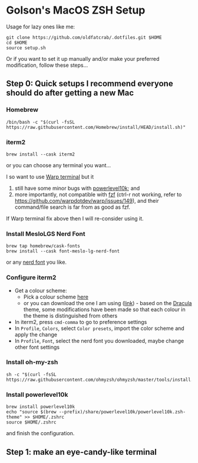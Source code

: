# Golson's MacOS ZSH Setup

Usage for lazy ones like me:
```
git clone https://github.com/oldfatcrab/.dotfiles.git $HOME
cd $HOME
source setup.sh
```

Or if you want to set it up manually and/or make your preferred modification, follow these steps...

## Step 0: Quick setups I recommend everyone should do after getting a new Mac

### Homebrew
```
/bin/bash -c "$(curl -fsSL https://raw.githubusercontent.com/Homebrew/install/HEAD/install.sh)"
```

### iterm2 
```
brew install --cask iterm2
```
or you can choose any terminal you want...

I so want to use [Warp terminal](https://www.warp.dev/) but it
1. still have some minor bugs with [powerlevel10k](https://github.com/dracula/powerlevel10k); and
1. more importantly, not compatible with [fzf](https://github.com/junegunn/fzf) (ctrl-r not working, refer to https://github.com/warpdotdev/warp/issues/149), and their command/file search is far from as good as fzf.
   
If Warp terminal fix above then I will re-consider using it.

### Install MesloLGS Nerd Font
```
brew tap homebrew/cask-fonts
brew install --cask font-meslo-lg-nerd-font
```
or any [nerd font](https://www.nerdfonts.com/font-downloads) you like.

### Configure iterm2

- Get a colour scheme:
   - Pick a colour scheme [here](https://github.com/mbadolato/iTerm2-Color-Schemes/blob/master/README.md)
   - or you can download the one I am using ([link](https://github.com/oldfatcrab/.dotfiles/blob/master/iterm2/golson.itermcolors)) - based on the [Dracula](https://github.com/mbadolato/iTerm2-Color-Schemes/blob/master/README.md#dracula) theme, some modifications have been made so that each colour in the theme is distinguished from others
- In iterm2, press `cmd-comma` to go to preference settings
- In `Profile`, `Colors`, select `Color presets`, import the color scheme and apply the change
- In `Profile`, `Font`, select the nerd font you downloaded, maybe change other font settings

### Install oh-my-zsh
```
sh -c "$(curl -fsSL https://raw.githubusercontent.com/ohmyzsh/ohmyzsh/master/tools/install.sh)"
```

### Install powerlevel10k
```
brew install powerlevel10k
echo "source $(brew --prefix)/share/powerlevel10k/powerlevel10k.zsh-theme" >> $HOME/.zshrc
source $HOME/.zshrc
```
and finish the configuration.

## Step 1: make an eye-candy-like terminal
